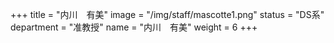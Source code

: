 +++
title = "内川　有美"
image = "/img/staff/mascotte1.png"
status = "DS系"
department = "准教授"
name = "内川　有美"
weight = 6
+++